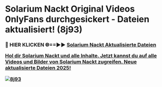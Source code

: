 # Solarium Nackt Original Videos 0nlyFans durchgesickert - Dateien aktualisiert! (8j93)

<h3>🔴 HIER KLICKEN 🌐==►► <a href="https://tinyurl.com/h6vf6nb8" rel="nofollow">Solarium Nackt Aktualisierte Dateien

Hol dir Solarium Nackt und alle Inhalte. Jetzt kannst du auf alle Videos und Bilder von Solarium Nackt zugreifen. Neue aktualisierte Dateien 2025!

[![8j93](https://i.imgur.com/sD4kR3V.gif)](https://tinyurl.com/h6vf6nb8)
